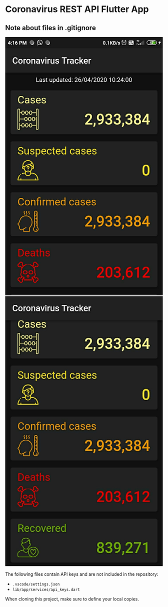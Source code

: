 # Coronavirus REST API Flutter App

## Note about files in .gitignore

<img src="assets/images/covid2.jpeg">
<img src="assets/images/covid1.jpeg">


The following files contain API keys and are not included in the repository:

- `.vscode/settings.json`
- `lib/app/services/api_keys.dart`

When cloning this project, make sure to define your local copies.
